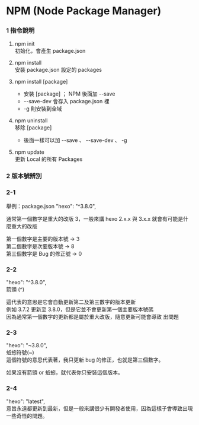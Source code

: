 # NPM (Node Package Manager)

### 1 指令說明

1. npm init  
   初始化，會產生 package.json
   
2. npm install  
   安裝 package.json 設定的 packages
   
3. npm install [package]  
   - 安裝 [package] ； NPM 後面加 --save   
   - --save-dev  會存入 package.json 裡  
   - -g 則安裝到全域 
    
4. npm uninstall   
   移除 [package] 
   - 後面一樣可以加 --save 、 --save-dev 、 -g
    
5. npm update  
   更新 Local 的所有 Packages
   
   
   
### 2 版本號辨別

### 2-1
舉例：package.json
"hexo": "^3.8.0",

通常第一個數字是重大的改版 3，一般來講 hexo 2.x.x 與 3.x.x 就會有可能是什麼重大的改版  

第一個數字是主要的版本號 → 3  
第二個數字是次要版本號 → 8  
第三個數字是 Bug 的修正號 → 0  


### 2-2 
"hexo": "^3.8.0",  
箭頭 (^) 

這代表的意思是它會自動更新第二及第三數字的版本更新   
例如 3.7.2 更新至 3.8.0，但是它並不會更新第一個主要版本號碼  
因為通常第一個數字的更新都是屬於重大改版，隨意更新可能會導致 出問題


### 2-3  
"hexo": "~3.8.0",   
蚯蚓符號(~)  
這個符號的意思代表著，我只更新 bug 的修正，也就是第三個數字。

如果沒有箭頭 or 蚯蚓，就代表你只安裝這個版本。  

### 2-4  
"hexo": "latest",  
意旨永遠都更新到最新，但是一般來講很少有開發者使用，因為這樣子會導致出現一些奇怪的問題。 
